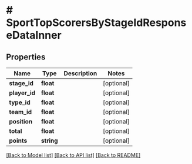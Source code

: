 # # SportTopScorersByStageIdResponseDataInner

## Properties

Name | Type | Description | Notes
------------ | ------------- | ------------- | -------------
**stage_id** | **float** |  | [optional]
**player_id** | **float** |  | [optional]
**type_id** | **float** |  | [optional]
**team_id** | **float** |  | [optional]
**position** | **float** |  | [optional]
**total** | **float** |  | [optional]
**points** | **string** |  | [optional]

[[Back to Model list]](../../README.md#models) [[Back to API list]](../../README.md#endpoints) [[Back to README]](../../README.md)
